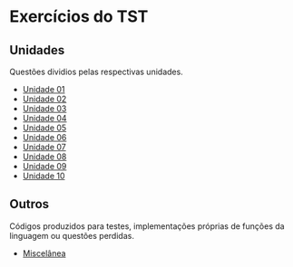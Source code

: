 # Exercícios do TST

## Unidades
Questões dividios pelas respectivas unidades.

- [Unidade 01](unidade01)
- [Unidade 02](unidade02)
- [Unidade 03](unidade03)
- [Unidade 04](unidade04)
- [Unidade 05](unidade05)
- [Unidade 06](unidade06)
- [Unidade 07](unidade07)
- [Unidade 08](unidade08)
- [Unidade 09](unidade09)
- [Unidade 10](unidade10)

## Outros
Códigos produzidos para testes, implementações próprias de funções da linguagem ou questões perdidas. 

- [Miscelânea](outros)